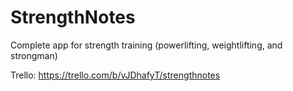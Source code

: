 # StrengthNotes
Complete app for strength training (powerlifting, weightlifting, and strongman)

Trello: https://trello.com/b/vJDhafyT/strengthnotes

